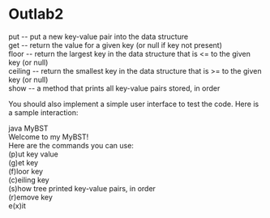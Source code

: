 # Outlab2

put -- put a new key-value pair into the data structure\
get -- return the value for a given key (or null if key not present)\
floor -- return the largest key in the data structure that is <= to the given key (or null)\
ceiling -- return the smallest key in the data structure that is >= to the given key (or null)\
show -- a method that prints all key-value pairs stored, in order

You should also implement a simple user interface to test the code.  Here is a sample interaction:

java MyBST\
Welcome to my MyBST!\
Here are the commands you can use:\
(p)ut key value\
(g)et key\
(f)loor key\
(c)eiling key\
(s)how tree printed key-value pairs, in order\
(r)emove key\
e(x)it
